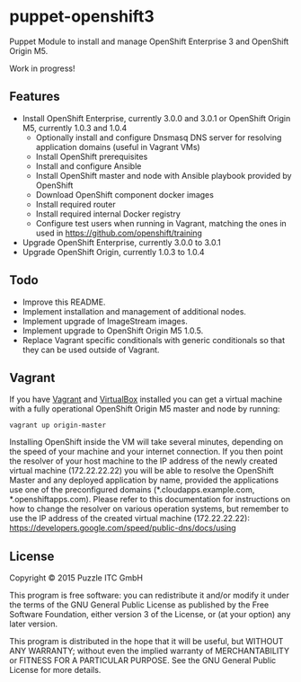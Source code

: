 # puppet-openshift3
Puppet Module to install and manage OpenShift Enterprise 3 and OpenShift Origin M5.

Work in progress!

## Features

  * Install OpenShift Enterprise, currently 3.0.0 and 3.0.1 or OpenShift Origin M5, currently 1.0.3 and 1.0.4
    * Optionally install and configure Dnsmasq DNS server for resolving application domains (useful in Vagrant VMs)
    * Install OpenShift prerequisites
    * Install and configure Ansible
    * Install OpenShift master and node with Ansible playbook provided by OpenShift
    * Download OpenShift component docker images
    * Install required router
    * Install required internal Docker registry
    * Configure test users when running in Vagrant, matching the ones in used in https://github.com/openshift/training
  * Upgrade OpenShift Enterprise, currently 3.0.0 to 3.0.1
  * Upgrade OpenShift Origin, currently 1.0.3 to 1.0.4

## Todo

   * Improve this README.
   * Implement installation and management of additional nodes.
   * Implement upgrade of ImageStream images.
   * Implement upgrade to OpenShift Origin M5 1.0.5.
   * Replace Vagrant specific conditionals with generic conditionals so that they can be used outside of Vagrant.

## Vagrant
If you have [Vagrant](https://www.vagrantup.com/) and [VirtualBox](https://www.virtualbox.org/) installed you can get a
virtual machine with a fully operational OpenShift Origin M5 master and node by running:

    vagrant up origin-master

Installing OpenShift inside the VM will take several minutes, depending on the speed of your machine and your
internet connection.
If you then point the resolver of your host machine to the IP address of the newly created virtual machine 
(172.22.22.22) you will be able to resolve the OpenShift Master and any deployed application by name,
provided the applications use one of the preconfigured domains (*.cloudapps.example.com, *.openshiftapps.com).
Please refer to this documentation for instructions on how to change the resolver on various operation systems,
but remember to use the IP address of the created virtual machine (172.22.22.22):
https://developers.google.com/speed/public-dns/docs/using

## License
Copyright © 2015 Puzzle ITC GmbH

This program is free software: you can redistribute it and/or modify
it under the terms of the GNU General Public License as published by
the Free Software Foundation, either version 3 of the License, or
(at your option) any later version.

This program is distributed in the hope that it will be useful,
but WITHOUT ANY WARRANTY; without even the implied warranty of
MERCHANTABILITY or FITNESS FOR A PARTICULAR PURPOSE.  See the
GNU General Public License for more details.
